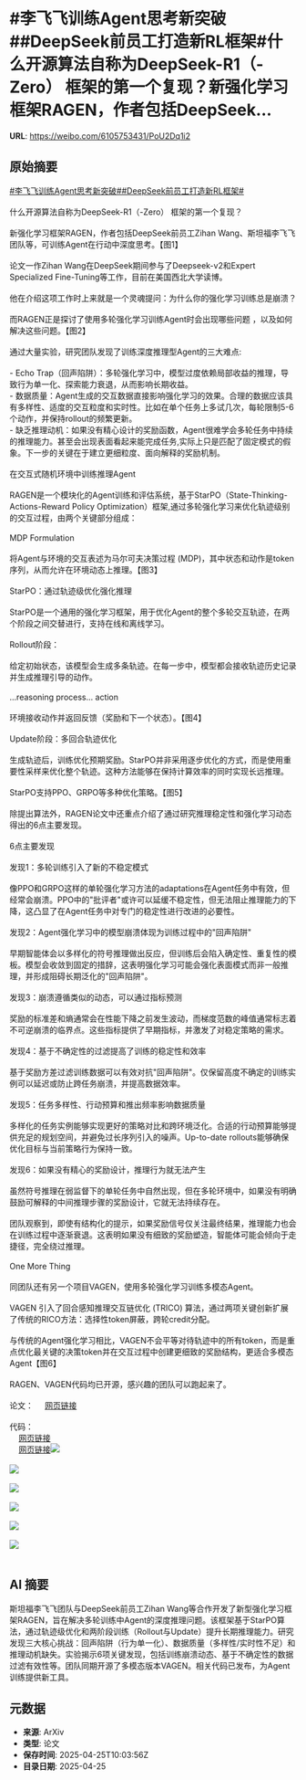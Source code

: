 # #李飞飞训练Agent思考新突破##DeepSeek前员工打造新RL框架#什么开源算法自称为DeepSeek-R1（-Zero） 框架的第一个复现？新强化学习框架RAGEN，作者包括DeepSeek...

**URL**: https://weibo.com/6105753431/PoU2Dq1i2

## 原始摘要

<a href="https://m.weibo.cn/search?containerid=231522type%3D1%26t%3D10%26q%3D%23%E6%9D%8E%E9%A3%9E%E9%A3%9E%E8%AE%AD%E7%BB%83Agent%E6%80%9D%E8%80%83%E6%96%B0%E7%AA%81%E7%A0%B4%23&amp;extparam=%23%E6%9D%8E%E9%A3%9E%E9%A3%9E%E8%AE%AD%E7%BB%83Agent%E6%80%9D%E8%80%83%E6%96%B0%E7%AA%81%E7%A0%B4%23" data-hide=""><span class="surl-text">#李飞飞训练Agent思考新突破#</span></a><a href="https://m.weibo.cn/search?containerid=231522type%3D1%26t%3D10%26q%3D%23DeepSeek%E5%89%8D%E5%91%98%E5%B7%A5%E6%89%93%E9%80%A0%E6%96%B0RL%E6%A1%86%E6%9E%B6%23&amp;extparam=%23DeepSeek%E5%89%8D%E5%91%98%E5%B7%A5%E6%89%93%E9%80%A0%E6%96%B0RL%E6%A1%86%E6%9E%B6%23" data-hide=""><span class="surl-text">#DeepSeek前员工打造新RL框架#</span></a><br><br>什么开源算法自称为DeepSeek-R1（-Zero） 框架的第一个复现？<br><br>新强化学习框架RAGEN，作者包括DeepSeek前员工Zihan Wang、斯坦福李飞飞团队等，可训练Agent在行动中深度思考。【图1】<br><br>论文一作Zihan Wang在DeepSeek期间参与了Deepseek-v2和Expert Specialized Fine-Tuning等工作，目前在美国西北大学读博。<br><br>他在介绍这项工作时上来就是一个灵魂提问：为什么你的强化学习训练总是崩溃？<br><br>而RAGEN正是探讨了使用多轮强化学习训练Agent时会出现哪些问题 ，以及如何解决这些问题。【图2】<br><br>通过大量实验，研究团队发现了训练深度推理型Agent的三大难点:<br><br>- Echo Trap（回声陷阱）：多轮强化学习中，模型过度依赖局部收益的推理，导致行为单一化、探索能力衰退，从而影响长期收益。<br>- 数据质量：Agent生成的交互数据直接影响强化学习的效果。合理的数据应该具有多样性、适度的交互粒度和实时性。比如在单个任务上多试几次，每轮限制5-6个动作，并保持rollout的频繁更新。<br>- 缺乏推理动机：如果没有精心设计的奖励函数，Agent很难学会多轮任务中持续的推理能力。甚至会出现表面看起来能完成任务,实际上只是匹配了固定模式的假象。下一步的关键在于建立更细粒度、面向解释的奖励机制。<br><br>在交互式随机环境中训练推理Agent<br><br>RAGEN是一个模块化的Agent训练和评估系统，基于StarPO（State-Thinking-Actions-Reward Policy Optimization）框架,通过多轮强化学习来优化轨迹级别的交互过程，由两个关键部分组成：<br><br>MDP Formulation<br><br>将Agent与环境的交互表述为马尔可夫决策过程 (MDP)，其中状态和动作是token序列，从而允许在环境动态上推理。【图3】<br><br>StarPO：通过轨迹级优化强化推理<br><br>StarPO是一个通用的强化学习框架，用于优化Agent的整个多轮交互轨迹，在两个阶段之间交替进行，支持在线和离线学习。<br><br>Rollout阶段：<br><br>给定初始状态，该模型会生成多条轨迹。在每一步中，模型都会接收轨迹历史记录并生成推理引导的动作。<br><br>...reasoning process...&nbsp;action<br><br>环境接收动作并返回反馈（奖励和下一个状态）。【图4】<br><br>Update阶段：多回合轨迹优化<br><br>生成轨迹后，训练优化预期奖励。StarPO并非采用逐步优化的方式，而是使用重要性采样来优化整个轨迹。这种方法能够在保持计算效率的同时实现长远推理。<br><br>StarPO支持PPO、GRPO等多种优化策略。【图5】<br><br>除提出算法外，RAGEN论文中还重点介绍了通过研究推理稳定性和强化学习动态得出的6点主要发现。<br><br>6点主要发现<br><br>发现1：多轮训练引入了新的不稳定模式<br><br>像PPO和GRPO这样的单轮强化学习方法的adaptations在Agent任务中有效，但经常会崩溃。PPO中的"批评者"或许可以延缓不稳定性，但无法阻止推理能力的下降，这凸显了在Agent任务中对专门的稳定性进行改进的必要性。<br><br>发现2：Agent强化学习中的模型崩溃体现为训练过程中的"回声陷阱"<br><br>早期智能体会以多样化的符号推理做出反应，但训练后会陷入确定性、重复性的模板。模型会收敛到固定的措辞，这表明强化学习可能会强化表面模式而非一般推理，并形成阻碍长期泛化的"回声陷阱"。<br><br>发现3：崩溃遵循类似的动态，可以通过指标预测<br><br>奖励的标准差和熵通常会在性能下降之前发生波动，而梯度范数的峰值通常标志着不可逆崩溃的临界点。这些指标提供了早期指标，并激发了对稳定策略的需求。<br><br>发现4：基于不确定性的过滤提高了训练的稳定性和效率<br><br>基于奖励方差过滤训练数据可以有效对抗"回声陷阱"。仅保留高度不确定的训练实例可以延迟或防止跨任务崩溃，并提高数据效率。<br><br>发现5：任务多样性、行动预算和推出频率影响数据质量<br><br>多样化的任务实例能够实现更好的策略对比和跨环境泛化。合适的行动预算能够提供充足的规划空间，并避免过长序列引入的噪声。Up-to-date rollouts能够确保优化目标与当前策略行为保持一致。<br><br>发现6：如果没有精心的奖励设计，推理行为就无法产生<br><br>虽然符号推理在弱监督下的单轮任务中自然出现，但在多轮环境中，如果没有明确鼓励可解释的中间推理步骤的奖励设计，它就无法持续存在。<br><br>团队观察到，即使有结构化的提示，如果奖励信号仅关注最终结果，推理能力也会在训练过程中逐渐衰退。这表明如果没有细致的奖励塑造，智能体可能会倾向于走捷径，完全绕过推理。<br><br>One More Thing<br><br>同团队还有另一个项目VAGEN，使用多轮强化学习训练多模态Agent。<br><br>VAGEN 引入了回合感知推理交互链优化 (TRICO) 算法，通过两项关键创新扩展了传统的RICO方法：选择性token屏蔽，跨轮credit分配。<br><br>与传统的Agent强化学习相比，VAGEN不会平等对待轨迹中的所有token，而是重点优化最关键的决策token并在交互过程中创建更细致的奖励结构，更适合多模态Agent【图6】<br><br>RAGEN、VAGEN代码均已开源，感兴趣的团队可以跑起来了。<br><br>论文：  <a href="https://weibo.cn/sinaurl?u=https%3A%2F%2Fgithub.com%2FRAGEN-AI%2FRAGEN%2Fblob%2Fmain%2FRAGEN.pdf" data-hide=""><span class="url-icon"><img style="width: 1rem;height: 1rem" src="https://h5.sinaimg.cn/upload/2015/09/25/3/timeline_card_small_web_default.png" referrerpolicy="no-referrer"></span><span class="surl-text">网页链接</span></a><br><br>代码：<br><a href="https://weibo.cn/sinaurl?u=https%3A%2F%2Fgithub.com%2FRAGEN-AI%2FRAGEN" data-hide=""><span class="url-icon"><img style="width: 1rem;height: 1rem" src="https://h5.sinaimg.cn/upload/2015/09/25/3/timeline_card_small_web_default.png" referrerpolicy="no-referrer"></span><span class="surl-text">网页链接</span></a>  <br><a href="https://weibo.cn/sinaurl?u=https%3A%2F%2Fgithub.com%2FRAGEN-AI%2FVAGEN" data-hide=""><span class="url-icon"><img style="width: 1rem;height: 1rem" src="https://h5.sinaimg.cn/upload/2015/09/25/3/timeline_card_small_web_default.png" referrerpolicy="no-referrer"></span><span class="surl-text">网页链接</span></a><img style="" src="https://tvax1.sinaimg.cn/large/006Fd7o3gy1i0t4lx5bwpj30zk0jmdk9.jpg" referrerpolicy="no-referrer"><br><br><img style="" src="https://tvax1.sinaimg.cn/large/006Fd7o3gy1i0t4lwn3qoj30kl0k0wl5.jpg" referrerpolicy="no-referrer"><br><br><img style="" src="https://tvax2.sinaimg.cn/large/006Fd7o3gy1i0t4lwfd1rj30zk0bl41o.jpg" referrerpolicy="no-referrer"><br><br><img style="" src="https://tvax3.sinaimg.cn/large/006Fd7o3gy1i0t4lvi48cj30zk0a4acr.jpg" referrerpolicy="no-referrer"><br><br><img style="" src="https://tvax1.sinaimg.cn/large/006Fd7o3gy1i0t4lwpnvmj30zk0cq76k.jpg" referrerpolicy="no-referrer"><br><br><img style="" src="https://tvax3.sinaimg.cn/large/006Fd7o3gy1i0t4lx0pcmj30t60k0jy6.jpg" referrerpolicy="no-referrer"><br><br>

## AI 摘要

斯坦福李飞飞团队与DeepSeek前员工Zihan Wang等合作开发了新型强化学习框架RAGEN，旨在解决多轮训练中Agent的深度推理问题。该框架基于StarPO算法，通过轨迹级优化和两阶段训练（Rollout与Update）提升长期推理能力。研究发现三大核心挑战：回声陷阱（行为单一化）、数据质量（多样性/实时性不足）和推理动机缺失。实验揭示6项关键发现，包括训练崩溃动态、基于不确定性的数据过滤有效性等。团队同期开源了多模态版本VAGEN。相关代码已发布，为Agent训练提供新工具。

## 元数据

- **来源**: ArXiv
- **类型**: 论文
- **保存时间**: 2025-04-25T10:03:56Z
- **目录日期**: 2025-04-25
